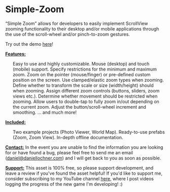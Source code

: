 # Simple-Zoom
 “Simple Zoom” allows for developers to easily implement ScrollView zooming functionality to their desktop and/or mobile applications through the use of the scroll-wheel and/or pinch-to-zoom gestures.

Try out the demo <a href="https://daniellochner.itch.io/unity3d-assets">here</a>!

<b><u>Features:</u></b>
<ul>
 <l>Easy to use and highly customizable.</l>
 <l>Mouse (desktop) and touch (mobile) support.</l>
 <l>Specify restrictions for the minimum and maximum zoom.</l>
 <l>Zoom on the pointer (mouse/finger) or pre-defined custom position on the screen.</l>
 <l>Use clamped/elastic zoom types when zooming.</l>
 <l>Define whether to transform the scale or size (width/height) should when zooming.</l>
 <l>Assign different zoom controls (buttons, sliders, zoom views etc.).</l>
 <l>Determine whether movement should be restricted when zooming.</l>
 <l>Allow users to double-tap to fully zoom in/out depending on the current zoom.</l>
 <l>Adjust the button/scroll-wheel increment and smoothing.</l>
 <l>… and much more!</l>
</ul>

<b><u>Included:</u></b>
<ul>
 <l>Two example projects (Photo Viewer, World Map).</l>
 <l>Ready-to-use prefabs (Zoom, Zoom View).</l>
 <l>In-depth offline documentation.</l>
</ul>

<b><u>Contact:</u></b>
In the event you are unable to find the information you are looking for or have found a bug, please feel free to send me an email (daniel@daniellochner.com) and I will get back to you as soon as possible.

<b><u>Support:</u></b>
This asset is 100% free, so please support development, and leave a review if you've found the asset helpful! If you'd like to support me, consider subscribing to my YouTube channel <a href="https://youtube.com/c/daniellochner">here</a>, where I post videos logging the progress of the new game I'm developing! :)
